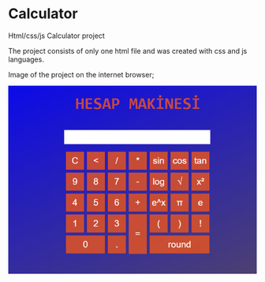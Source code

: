 # Calculator
Html/css/js Calculator project

The project consists of only one html file and was created with css and js languages.

Image of the project on the internet browser;

![Image of Calculator](https://github.com/BatuhanGunes/Calculator/blob/master/screenshots/Calculator.png)
